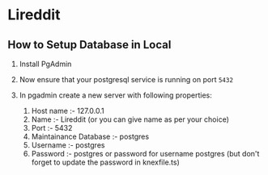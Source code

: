 # Lireddit

## How to Setup Database in Local
1. Install PgAdmin
2. Now ensure that your postgresql service is running on port `5432`
3. In pgadmin create a new server with following properties:
    
    1. Host name :- 127.0.0.1
    2. Name :- Lireddit (or you can give name as per your choice)
    3. Port :- 5432
    4. Maintainance Database :- postgres
    5. Username :- postgres
    6. Password :- postgres or password for username postgres (but don't forget to update the password in knexfile.ts)